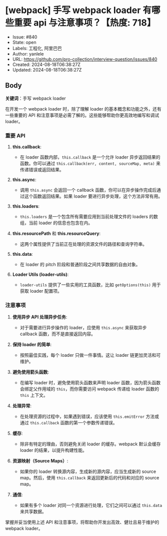 # [webpack] 手写 webpack loader 有哪些重要 api 与注意事项？【热度: 718】

- Issue: #840
- State: open
- Labels: 工程化, 阿里巴巴
- Author: yanlele
- URL: https://github.com/pro-collection/interview-question/issues/840
- Created: 2024-08-18T06:38:27Z
- Updated: 2024-08-18T06:38:27Z

## Body

**关键词**：手写 webpack loader

在开发一个 webpack loader 时，除了理解 loader 的基本概念和功能之外，还有一些重要的 API 和注意事项是必需了解的。这些能够帮助你更高效地编写和调试 loader。

### 重要 API

1. **this.callback**:

   - 在 loader 函数内部，`this.callback` 是一个允许 loader 异步返回结果的函数。你可以通过 `this.callback(err, content, sourceMap, meta)` 来传递错误或返回结果。

2. **this.async**:

   - 调用 `this.async` 会返回一个 callback 函数，你可以在异步操作完成后通过这个函数返回结果。如果 loader 要进行异步处理，这个方法非常有用。

3. **this.loaders**:

   - `this.loaders` 是一个包含所有需要应用到当前处理文件的 loaders 的数组，当前 loader 的信息也包含在内。

4. **this.resourcePath** 和 **this.resourceQuery**:

   - 这两个属性提供了当前正在处理的资源文件的路径和查询字符串。

5. **this.data**:

   - 在 loader 的 pitch 阶段和普通阶段之间共享数据的自由对象。

6. **Loader Utils (loader-utils)**:
   - `loader-utils` 提供了一些实用的工具函数，比如 `getOptions(this)` 用于获取 loader 配置项。

### 注意事项

1. **使用异步 API 处理异步任务**:

   - 对于需要进行异步操作的 loader，应使用 `this.async` 来获取异步 callback 函数，而不是直接返回内容。

2. **保持 loader 的简单**:

   - 按照最佳实践，每个 loader 只做一件事情。这让 loader 链更加灵活和可维护。

3. **避免使用箭头函数**:

   - 在编写 loader 时，避免使用箭头函数来声明 loader 函数，因为箭头函数会绑定父作用域的 `this`，而你需要访问 webpack 传递给 loader 函数的 `this` 上下文。

4. **处理异常**:

   - 在处理资源的过程中，如果遇到错误，应该使用 `this.emitError` 方法或通过 `this.callback` 函数的第一个参数传递错误。

5. **缓存**:

   - 除非有特定的理由，否则避免关闭 loader 的缓存。webpack 默认会缓存 loader 的结果，以提升构建性能。

6. **资源映射（Source Maps）**:

   - 如果你的 loader 转换源内容，生成新的源内容，应当生成新的 source map。然后，使用 `this.callback` 来返回更新后的代码和对应的 source map。

7. **通信**:
   - 如果有多个 loader 对同一个资源进行处理，它们之间可以通过 `this.data` 来共享数据。

掌握并妥当使用上述 API 和注意事项，将帮助你开发出高效、健壮且易于维护的 webpack loader。

